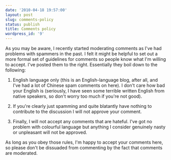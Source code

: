 ```yaml
---
date: '2010-04-18 19:57:00'
layout: post
slug: comments-policy
status: publish
title: Comments policy
wordpress_id: '9'
---
```


As you may be aware, I recently started moderating comments as I've had problems with spammers in the past. I felt it might be helpful to set out a more formal set of guidelines for comments so people know what I'm willing to accept. I've posted them to the right.
Essentially they boil down to the following:


  1. English language only (this is an English-language blog, after all, and I've had a lot of Chinese spam comments on here). I don't care how bad your English is (seriously, I have seen some terrible written English from native speakers, so don't worry too much if you're not good).


  2. If you're clearly just spamming and quite blatantly have nothing to contribute to the discussion I will not approve your comment.


  3. Finally, I will not accept any comments that are hateful. I've got no problem with colourful language but anything I consider genuinely nasty or unpleasant will not be approved.

As long as you obey those rules, I'm happy to accept your comments here, so please don't be dissuaded from commenting by the fact that comments are moderated.
